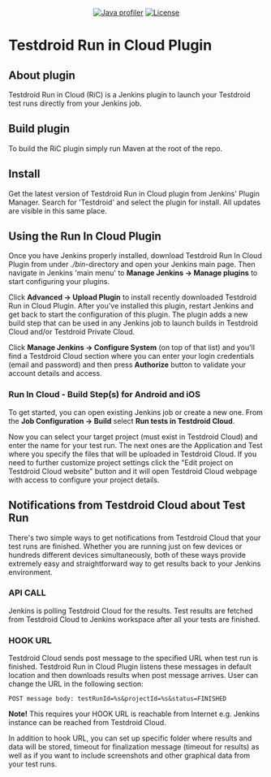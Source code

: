 <p align="center">
  <a href="https://www.ej-technologies.com/products/jprofiler/overview.html"><img src="https://img.shields.io/badge/Java%20profiler-jprofiler-blue.svg" alt="Java profiler"></a>
  <a href="https://raw.githubusercontent.com/jenkinsci/testdroid-run-in-cloud-plugin/master/LICENSE"><img src="https://img.shields.io/crates/l/rustc-serialize.svg" alt="License"></a>
</p>

# Testdroid Run in Cloud Plugin

## About plugin

Testdroid Run in Cloud (RiC) is a Jenkins plugin to launch your
Testdroid test runs directly from your Jenkins job.

## Build plugin

To build the RiC plugin simply run Maven at the root of the repo.

## Install

Get the latest version of Testdroid Run in Cloud plugin from Jenkins' Plugin Manager. Search for 'Testdroid' and select the plugin for install. All updates are visible in this same place.

## Using the Run In Cloud Plugin

Once you have Jenkins properly installed, download Testdroid Run In
Cloud Plugin from under *./bin*-directory and open your Jenkins main
page. Then navigate in Jenkins 'main menu' to **Manage Jenkins -> Manage
plugins** to start configuring your plugins.

Click **Advanced -> Upload Plugin** to install recently downloaded
Testdroid Run in Cloud Plugin. After you've installed this plugin,
restart Jenkins and get back to start the configuration of this
plugin. The plugin adds a new build step that can be used in any
Jenkins job to launch builds in Testdroid Cloud and/or Testdroid
Private Cloud.

Click **Manage Jenkins -> Configure System** (on top of that list) and
you'll find a Testdroid Cloud section where you can enter your login
credentials (email and password) and then press **Authorize** button to
validate your account details and access.

### Run In Cloud - Build Step(s) for Android and iOS

To get started, you can open existing Jenkins job or create a new
one. From the **Job Configuration -> Build** select **Run tests in
Testdroid Cloud**.

Now you can select your target project (must exist in Testdroid Cloud)
and enter the name for your test run. The next ones are the
Application and Test where you specify the files that will be uploaded
in Testdroid Cloud. If you need to further customize project settings
click the "Edit project on Testdroid Cloud website" button and it will
open Testdroid Cloud webpage with access to configure your project
details.

## Notifications from Testdroid Cloud about Test Run

There's two simple ways to get notifications from Testdroid Cloud that
your test runs are finished. Whether you are running just on few
devices or hundreds different devices simultaneously, both of these
ways provide extremely easy and straightforward way to get results
back to your Jenkins environment.

### API CALL

Jenkins is polling Testdroid Cloud for the results. Test results are
fetched from Testdroid Cloud to Jenkins workspace after all your tests
are finished.

### HOOK URL

Testdroid Cloud sends post message to the specified URL when test run
is finished. Testdroid Run in Cloud Plugin listens these messages in
default location and then downloads results when post message
arrives. User can change the URL in the following section:

    POST message body: testRunId=%s&projectId=%s&status=FINISHED

**Note!**  This requires your HOOK URL is reachable from Internet
e.g. Jenkins instance can be reached from Testdroid Cloud.

In addition to hook URL, you can set up specific folder where results
and data will be stored, timeout for finalization message (timeout for
results) as well as if you want to include screenshots and other
graphical data from your test runs.
